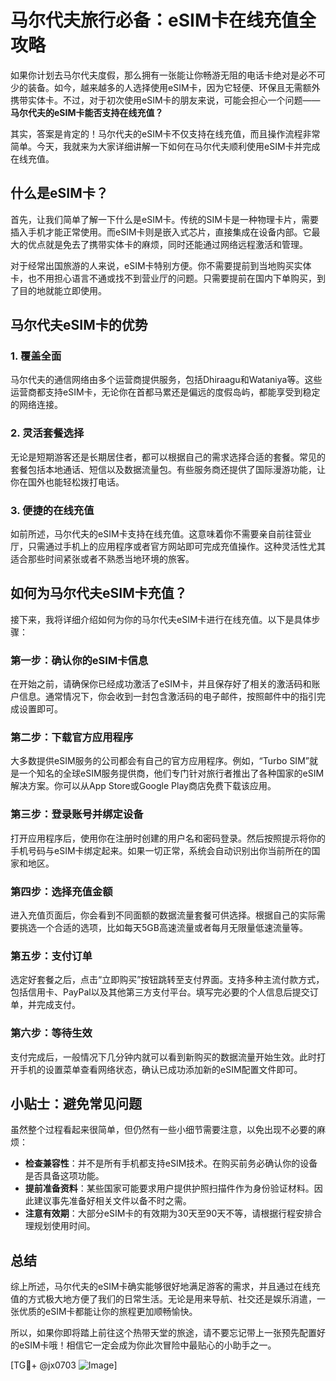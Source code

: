 # 马尔代夫旅行必备：eSIM卡在线充值全攻略

如果你计划去马尔代夫度假，那么拥有一张能让你畅游无阻的电话卡绝对是必不可少的装备。如今，越来越多的人选择使用eSIM卡，因为它轻便、环保且无需额外携带实体卡。不过，对于初次使用eSIM卡的朋友来说，可能会担心一个问题——**马尔代夫的eSIM卡能否支持在线充值？**

其实，答案是肯定的！马尔代夫的eSIM卡不仅支持在线充值，而且操作流程非常简单。今天，我就来为大家详细讲解一下如何在马尔代夫顺利使用eSIM卡并完成在线充值。

## 什么是eSIM卡？

首先，让我们简单了解一下什么是eSIM卡。传统的SIM卡是一种物理卡片，需要插入手机才能正常使用。而eSIM卡则是嵌入式芯片，直接集成在设备内部。它最大的优点就是免去了携带实体卡的麻烦，同时还能通过网络远程激活和管理。

对于经常出国旅游的人来说，eSIM卡特别方便。你不需要提前到当地购买实体卡，也不用担心语言不通或找不到营业厅的问题。只需要提前在国内下单购买，到了目的地就能立即使用。

## 马尔代夫eSIM卡的优势

### 1. **覆盖全面**
马尔代夫的通信网络由多个运营商提供服务，包括Dhiraagu和Wataniya等。这些运营商都支持eSIM卡，无论你在首都马累还是偏远的度假岛屿，都能享受到稳定的网络连接。

### 2. **灵活套餐选择**
无论是短期游客还是长期居住者，都可以根据自己的需求选择合适的套餐。常见的套餐包括本地通话、短信以及数据流量包。有些服务商还提供了国际漫游功能，让你在国外也能轻松拨打电话。

### 3. **便捷的在线充值**
如前所述，马尔代夫的eSIM卡支持在线充值。这意味着你不需要亲自前往营业厅，只需通过手机上的应用程序或者官方网站即可完成充值操作。这种灵活性尤其适合那些时间紧张或者不熟悉当地环境的旅客。

## 如何为马尔代夫eSIM卡充值？

接下来，我将详细介绍如何为你的马尔代夫eSIM卡进行在线充值。以下是具体步骤：

### 第一步：确认你的eSIM卡信息
在开始之前，请确保你已经成功激活了eSIM卡，并且保存好了相关的激活码和账户信息。通常情况下，你会收到一封包含激活码的电子邮件，按照邮件中的指引完成设置即可。

### 第二步：下载官方应用程序
大多数提供eSIM服务的公司都会有自己的官方应用程序。例如，“Turbo SIM”就是一个知名的全球eSIM服务提供商，他们专门针对旅行者推出了各种国家的eSIM解决方案。你可以从App Store或Google Play商店免费下载该应用。

### 第三步：登录账号并绑定设备
打开应用程序后，使用你在注册时创建的用户名和密码登录。然后按照提示将你的手机号码与eSIM卡绑定起来。如果一切正常，系统会自动识别出你当前所在的国家和地区。

### 第四步：选择充值金额
进入充值页面后，你会看到不同面额的数据流量套餐可供选择。根据自己的实际需要挑选一个合适的选项，比如每天5GB高速流量或者每月无限量低速流量等。

### 第五步：支付订单
选定好套餐之后，点击“立即购买”按钮跳转至支付界面。支持多种主流付款方式，包括信用卡、PayPal以及其他第三方支付平台。填写完必要的个人信息后提交订单，并完成支付。

### 第六步：等待生效
支付完成后，一般情况下几分钟内就可以看到新购买的数据流量开始生效。此时打开手机的设置菜单查看网络状态，确认已成功添加新的eSIM配置文件即可。

## 小贴士：避免常见问题

虽然整个过程看起来很简单，但仍然有一些小细节需要注意，以免出现不必要的麻烦：

- **检查兼容性**：并不是所有手机都支持eSIM技术。在购买前务必确认你的设备是否具备这项功能。
- **提前准备资料**：某些国家可能要求用户提供护照扫描件作为身份验证材料。因此建议事先准备好相关文件以备不时之需。
- **注意有效期**：大部分eSIM卡的有效期为30天至90天不等，请根据行程安排合理规划使用时间。

## 总结

综上所述，马尔代夫的eSIM卡确实能够很好地满足游客的需求，并且通过在线充值的方式极大地方便了我们的日常生活。无论是用来导航、社交还是娱乐消遣，一张优质的eSIM卡都能让你的旅程更加顺畅愉快。

所以，如果你即将踏上前往这个热带天堂的旅途，请不要忘记带上一张预先配置好的eSIM卡哦！相信它一定会成为你此次冒险中最贴心的小助手之一。

[TG💪+ @jx0703 ![Image](https://github.com/user-attachments/assets/dbca1d08-cadb-493c-b0ec-ad6f7a83f270)]